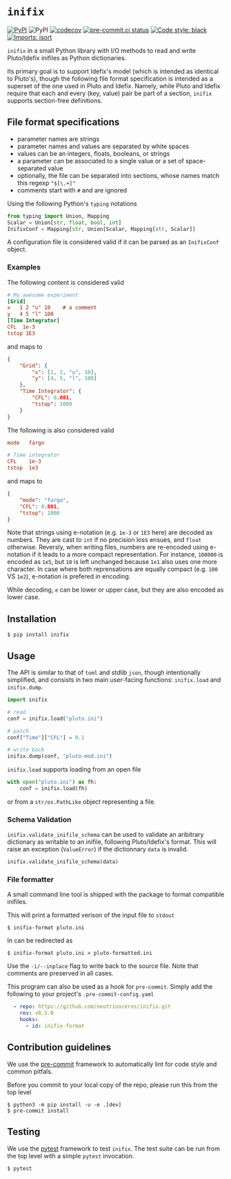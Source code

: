 # `inifix`

[![PyPI](https://img.shields.io/pypi/v/inifix)](https://pypi.org/project/inifix/)
![PyPI](https://img.shields.io/pypi/pyversions/inifix?logo=python&logoColor=white&label=Python)
[![codecov](https://codecov.io/gh/neutrinoceros/inifix/branch/main/graph/badge.svg)](https://codecov.io/gh/neutrinoceros/inifix)
[![pre-commit.ci status](https://results.pre-commit.ci/badge/github/neutrinoceros/inifix/main.svg)](https://results.pre-commit.ci/badge/github/neutrinoceros/inifix/main.svg)
[![Code style: black](https://img.shields.io/badge/code%20style-black-000000.svg)](https://github.com/psf/black)
[![Imports: isort](https://img.shields.io/badge/%20imports-isort-%231674b1?style=flat&labelColor=ef8336)](https://pycqa.github.io/isort/)


`inifix` in a small Python library with I/O methods to read and write
Pluto/Idefix inifiles as Python dictionaries.

Its primary goal is to support Idefix's model (which is intended as identical to
Pluto's), though the following file format specification is intended as a
superset of the one used in Pluto and Idefix. Namely, while Pluto and Idefix
require that each and every (key, value) pair be part of a section, `inifix`
supports section-free definitions.


## File format specifications

- parameter names are strings
- parameter names and values are separated by white spaces
- values can be an integers, floats, booleans, or strings
- a parameter can be associated to a single value or a set of space-separated value
- optionally, the file can be separated into sections, whose names match this regexp `"$[\.+]"`
- comments start with `#` and are ignored

Using the following Python's `typing` notations
```python
from typing import Union, Mapping
Scalar = Union[str, float, bool, int]
InifixConf = Mapping[str, Union[Scalar, Mapping[str, Scalar]]
```
A configuration file is considered valid if it can be parsed as an `InifixConf` object.

### Examples
The following content is considered valid
```ini
# My awesome experiment
[Grid]
x   1 2 "u" 10    # a comment
y   4 5 "l" 100
[Time Integrator]
CFL  1e-3
tstop 1E3
```
and maps to
```json
{
    "Grid": {
        "x": [1, 2, "u", 10],
        "y": [4, 5, "l", 100]
    },
    "Time Integrator": {
        "CFL": 0.001,
        "tstop": 1000
    }
}
```
The following is also considered valid
```ini
mode   fargo

# Time integrator
CFL    1e-3
tstop  1e3
```
and maps to
```json
{
    "mode": "fargo",
    "CFL": 0.001,
    "tstop": 1000
}
```
Note that strings using e-notation (e.g. `1e-3` or `1E3` here) are decoded as
numbers. They are cast to `int` if no precision loss ensues, and `float`
otherwise. Reversly, when writing files, numbers are re-encoded using e-notation
if it leads to a more compact representation. For instance, `100000` is encoded
as `1e5`, but `10` is left unchanged because `1e1` also uses one more character.
In case where both reprensations are equally compact (e.g. `100` VS `1e2`),
e-notation is prefered in encoding.

While decoding, `e` can be lower or upper case, but they are also encoded as
lower case.

## Installation

```shell
$ pip install inifix
```

## Usage

The API is similar to that of `toml` and stdlib `json`, though intentionally
simplified, and consists in two main user-facing functions: `inifix.load` and
`inifix.dump`.

```python
import inifix

# read
conf = inifix.load("pluto.ini")

# patch
conf["Time"]["CFL"] = 0.1

# write back
inifix.dump(conf, "pluto-mod.ini")
```

`inifix.load` supports loading from an open file
```python
with open("pluto.ini") as fh:
    conf = inifix.load(fh)
```
or from a `str/os.PathLike` object representing a file.


### Schema Validation

`inifix.validate_inifile_schema` can be used to validate an aribitrary
dictionary as writable to an inifile, following Pluto/Idefix's format. This
will raise an exception (`ValueError`) if the dictionnary `data` is invalid.
```python
inifix.validate_inifile_schema(data)
```

### File formatter

A small command line tool is shipped with the package to format compatible inifiles.

This will print a formatted verison of the input file to `stdout`
```shell
$ inifix-format pluto.ini
```
In can be redirected as
```shell
$ inifix-format pluto.ini > pluto-formatted.ini
```
Use the `-i/--inplace` flag to write back to the source file.
Note that comments are preserved in all cases.

This program can also be used as a hook for `pre-commit`. Simply add the following to your
project's `.pre-commit-config.yaml`
```yaml
  - repo: https://github.com/neutrinoceros/inifix.git
    rev: v0.5.0
    hooks:
      - id: inifix-format
```
## Contribution guidelines

We use the [pre-commit](https://pre-commit.com) framework to automatically lint for code
style and common pitfals.

Before you commit to your local copy of the repo, please run this from the top level
```shell
$ python3 -m pip install -u -e .[dev]
$ pre-commit install
```

## Testing

We use the [pytest](https://docs.pytest.org/en/latest/) framework to test `inifix`.
The test suite can be run from the top level with a simple `pytest` invocation.
```shell
$ pytest
```
